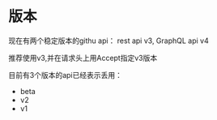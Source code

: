 # 版本

现在有两个稳定版本的githu api： rest api v3, GraphQL api v4

推荐使用v3,并在请求头上用Accept指定v3版本

目前有3个版本的api已经表示丢用：
- beta
- v2
- v1
